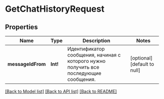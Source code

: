 # GetChatHistoryRequest

## Properties
Name | Type | Description | Notes
------------ | ------------- | ------------- | -------------
**messageIdFrom** | **Int!** | Идентификатор сообщения, начиная с которого нужно получить все последующие сообщения. | [optional] [default to null]

[[Back to Model list]](../README.md#documentation-for-models) [[Back to API list]](../README.md#documentation-for-api-endpoints) [[Back to README]](../README.md)


